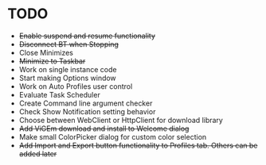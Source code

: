 # TODO

* ~~Enable suspend and resume functionality~~
* ~~Disconnect BT when Stopping~~
* Close Minimizes
* ~~Minimize to Taskbar~~
* Work on single instance code
* Start making Options window
* Work on Auto Profiles user control
* Evaluate Task Scheduler
* Create Command line argument checker
* Check Show Notification setting behavior
* Choose between WebClient or HttpClient for download library
* ~~Add ViGEm download and install to Welcome dialog~~
* Make small ColorPicker dialog for custom color selection
* ~~Add Import and Export button functionality to Profiles tab. Others can be added later~~

